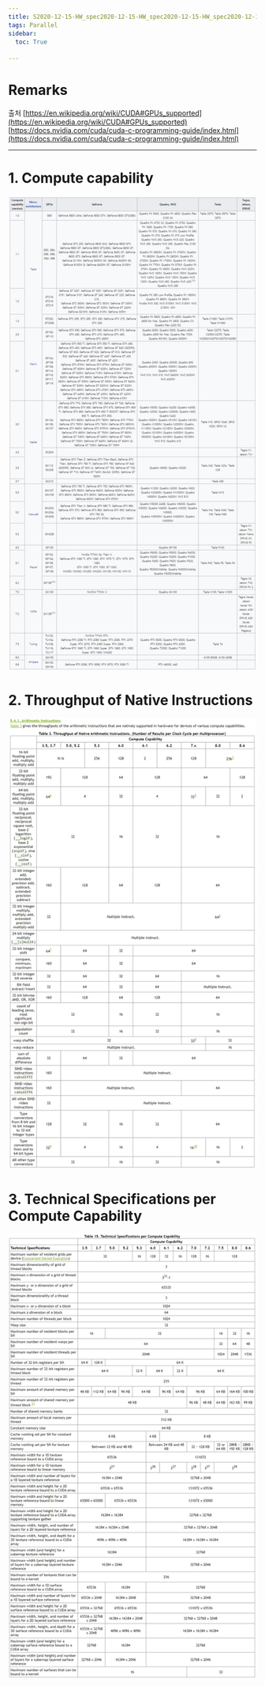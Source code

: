 ```yaml
---
title: S2020-12-15-HW_spec2020-12-15-HW_spec2020-12-15-HW_spec2020-12-15-HW_spec2020-12-15-HW_specpecifications per CUDA Compute Capability
tags: Parallel
sidebar:
  toc: True

---
```

# Remarks
출처
[https://en.wikipedia.org/wiki/CUDA#GPUs_supported](https://en.wikipedia.org/wiki/CUDA#GPUs_supported)
[https://docs.nvidia.com/cuda/cuda-c-programming-guide/index.html](https://docs.nvidia.com/cuda/cuda-c-programming-guide/index.html)

<!--more-->

---

# 1. Compute capability
![jpg](/images/2020-12-15-HW_spec/Compute_capability.jpg)


# 2. Throughput of Native Instructions
![jpg](/images/2020-12-15-HW_spec/Throughput_of_Native_Instructions.jpg)


# 3. Technical Specifications per Compute Capability
![jpg](/images/2020-12-15-HW_spec/Technical_Specifications_per_Compute_Capability.jpg)
